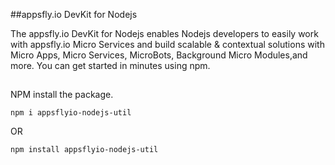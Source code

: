 ##appsfly.io DevKit for Nodejs

The appsfly.io DevKit for Nodejs enables Nodejs developers to easily work with appsfly.io Micro Services and build scalable & contextual solutions with Micro Apps, Micro Services, MicroBots, Background Micro Modules,and more. You can get started in minutes using npm.

##
NPM install the package.

`npm i appsflyio-nodejs-util`

OR

`npm install appsflyio-nodejs-util`